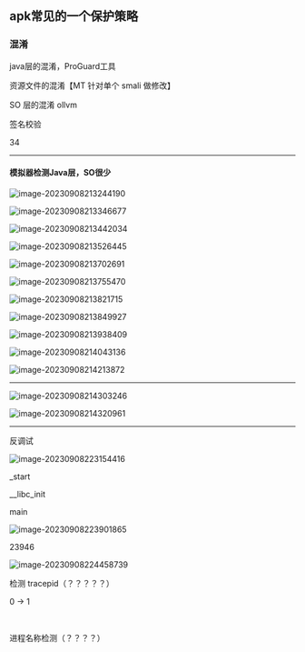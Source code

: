 ## apk常见的一个保护策略

### 混淆

java层的混淆，ProGuard工具 



资源文件的混淆【MT 针对单个 smali 做修改】



SO 层的混淆 ollvm



签名校验

34

---

#### 模拟器检测Java层，SO很少

![image-20230908213244190](./assets/image-20230908213244190.png)

![image-20230908213346677](./assets/image-20230908213346677.png)



![image-20230908213442034](./assets/image-20230908213442034.png)



![image-20230908213526445](./assets/image-20230908213526445.png)



![image-20230908213702691](./assets/image-20230908213702691.png)



![image-20230908213755470](./assets/image-20230908213755470.png)



![image-20230908213821715](./assets/image-20230908213821715.png)



![image-20230908213849927](./assets/image-20230908213849927.png)



![image-20230908213938409](./assets/image-20230908213938409.png)



![image-20230908214043136](./assets/image-20230908214043136.png)



![image-20230908214213872](./assets/image-20230908214213872.png)

---

![image-20230908214303246](./assets/image-20230908214303246.png)

![image-20230908214320961](./assets/image-20230908214320961.png)



---

反调试



![image-20230908223154416](./assets/image-20230908223154416.png)

_start 

__libc_init

main



![image-20230908223901865](./assets/image-20230908223901865.png)



23946

![image-20230908224458739](./assets/image-20230908224458739.png)



检测 tracepid（？？？？？）

0 -> 1

​		

进程名称检测（？？？？）

